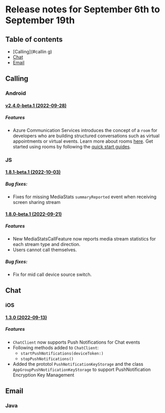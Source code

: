 # Release notes for September 6th to September 19th

## Table of contents

* [Calling](#callin g)
* [Chat](#chat)
* [Email](#email)

## Calling

### Android
#### [v2.4.0-beta.1 (2022-09-28)](https://github.com/Azure/Communication/blob/master/releasenotes/acs-calling-android-sdk-release-notes.md#v240-beta1-2022-09-28)
##### Features
- Azure Communication Services introduces the concept of a `room` for developers who are building structured conversations such as virtual appointments or virtual events. Learn more about rooms [here](https://learn.microsoft.com/azure/communication-services/concepts/rooms/room-concept). Get started using rooms by following the [quick start guides](https://learn.microsoft.com/azure/communication-services/quickstarts/rooms/get-started-rooms).

### JS
#### [1.8.1-beta.1 (2022-10-03)](https://github.com/Azure/Communication/blob/master/releasenotes/acs-javascript-calling-library-release-notes.md#181-beta1-2022-10-03)
##### Bug fixes:
- Fixes for missing MediaStats `summaryReported` event when receiving screen sharing stream

#### [1.8.0-beta.1 (2022-09-21)](https://github.com/Azure/Communication/blob/master/releasenotes/acs-javascript-calling-library-release-notes.md#180-beta1-2022-09-21)
##### Features
- New MediaStatsCallFeature now reports media stream statistics for each stream type and direction.
- Users cannot call themselves.

##### Bug fixes:
- Fix for mid call device source switch.

## Chat

### iOS
#### [1.3.0 (2022-09-13)](https://github.com/Azure/azure-sdk-for-ios/blob/main/sdk/communication/AzureCommunicationChat/CHANGELOG.md#130-2022-09-13)
##### Features
- `ChatClient` now supports Push Notifications for Chat events
- Following methods added to `ChatClient`:
  - `startPushNotifications(deviceToken:)`
  - `stopPushNotifications()`
- Added the prototol `PushNotificationKeyStorage` and the class `AppGroupPushNotificationKeyStorage` to support PushNotification Encryption Key Management

## Email

### Java
#### []()

